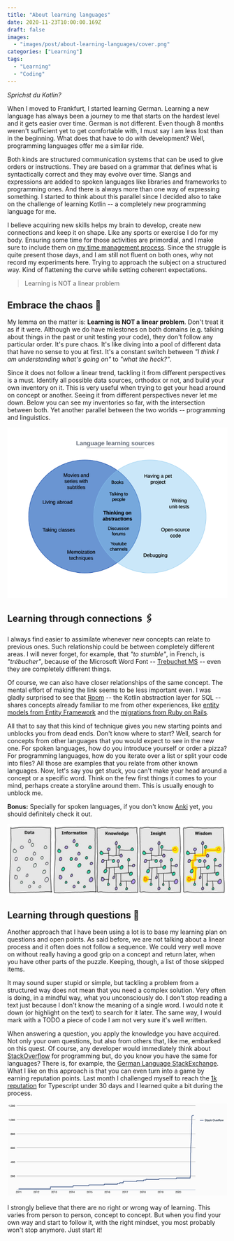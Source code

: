 ```yaml
---
title: "About learning languages"
date: 2020-11-23T10:00:00.169Z
draft: false
images:
  - "images/post/about-learning-languages/cover.png"
categories: ["Learning"]
tags:
  - "Learning"
  - "Coding"
---
```


_Sprichst du Kotlin?_

When I moved to Frankfurt, I started learning German. Learning a new language has always been a journey to me that starts on the hardest level and it gets easier over time. German is not different. Even though 8 months weren't sufficient yet to get comfortable with, I must say I am less lost than in the beginning.
What does that have to do with development? Well, programming languages offer me a similar ride.

Both kinds are structured communication systems that can be used to give orders or instructions. They are based on a grammar that defines what is syntactically correct and they may evolve over time. Slangs and expressions are added to spoken languages like libraries and frameworks to programming ones. And there is always more than one way of expressing something. I started to think about this parallel since I decided also to take on the challenge of learning Kotlin -- a completely new programming language for me.

I believe acquiring new skills helps my brain to develop, create new connections and keep it on shape. Like any sports or exercise I do for my body. Ensuring some time for those activities are primordial, and I make sure to include them on [my time management process](/posts/time-management-for-leaders/). Since the struggle is quite present those days, and I am still not fluent on both ones, why not record my experiments here. Trying to approach the subject on a structured way. Kind of flattening the curve while setting coherent expectations.

> Learning is NOT a linear problem

## Embrace the chaos 🤯

My lemma on the matter is: **Learning is NOT a linear problem**. Don't treat it as if it were. Although we do have milestones on both domains (e.g. talking about things in the past or unit testing your code), they don't follow any particular order. It's pure chaos. It's like diving into a pool of different data that have no sense to you at first. It's a constant switch between _"I think I am understanding what's going on"_ to _"what the heck?"_.

Since it does not follow a linear trend, tackling it from different perspectives is a must. Identify all possible data sources, orthodox or not, and build your own inventory on it. This is very useful when trying to get your head around on concept or another. Seeing it from different perspectives never let me down. Below you can see my inventories so far, with the intersection between both. Yet another parallel between the two worlds -- programming and linguistics.

![Learning inventory and its intersections](learning-venn.png "Learning inventory and its intersections")

## Learning through connections 🖇️

I always find easier to assimilate whenever new concepts can relate to previous ones. Such relationship could be between completely different areas. I will never forget, for example, that _"to stumble"_, in French, is _"trébucher"_, because of the Microsoft Word Font -- [Trebuchet MS](https://docs.microsoft.com/en-us/typography/font-list/trebuchet-ms) -- even they are completely different things.

Of course, we can also have closer relationships of the same concept. The mental effort of making the link seems to be less important even. I was gladly surprised to see that [Room](https://developer.android.com/topic/libraries/architecture/room) -- the Kotlin abstraction layer for SQL -- shares concepts already familiar to me from other experiences, like [entity models from Entity Framework](https://docs.microsoft.com/en-us/ef/) and the [migrations from Ruby on Rails](https://guides.rubyonrails.org/v3.2/migrations.html).

All that to say that this kind of technique gives you new starting points and unblocks you from dead ends. Don't know where to start? Well, search for concepts from other languages that you would expect to see in the new one. For spoken languages, how do you introduce yourself or order a pizza? For programming languages, how do you iterate over a list or split your code into files? All those are examples that you relate from other known languages. Now, let's say you get stuck, you can't make your head around a concept or a specific word. Think on the few first things it comes to your mind, perhaps create a storyline around them. This is usually enough to unblock me.

**Bonus:** Specially for spoken languages, if you don't know [Anki](https://apps.ankiweb.net/) yet, you should definitely check it out.

![DIKW Piramyd from @gapingvoid](dikw.jpeg "DIKW Piramyd from @gapingvoid")

## Learning through questions 🙌

Another approach that I have been using a lot is to base my learning plan on questions and open points. As said before, we are not talking about a linear process and it often does not follow a sequence. We could very well move on without really having a good grip on a concept and return later, when you have other parts of the puzzle. Keeping, though, a list of those skipped items.

It may sound super stupid or simple, but tackling a problem from a structured way does not mean that you need a complex solution. Very often is doing, in a mindful way, what you unconsciously do. I don't stop reading a text just because I don't know the meaning of a single word. I would note it down (or highlight on the text) to search for it later. The same way, I would mark with a TODO a piece of code I am not very sure it's well written.

When answering a question, you apply the knowledge you have acquired. Not only your own questions, but also from others that, like me, embarked on this quest. Of course, any developer would immediately think about [StackOverflow](https://stackoverflow.com/) for programming but, do you know you have the same for languages? There is, for example, the [German Language StackExchange](https://german.stackexchange.com/). What I like on this approach is that you can even turn into a game by earning reputation points. Last month I challenged myself to reach the [1k reputation](https://stackoverflow.com/users/556629/guilhermevrs) for Typescript under 30 days and I learned quite a bit during the process.

![Reputation game](stackoverflow.png "Reputation game")

I strongly believe that there are no right or wrong way of learning. This varies from person to person, concept to concept. But when you find your own way and start to follow it, with the right mindset, you most probably won't stop anymore. Just start it!
